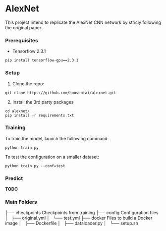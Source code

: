# AlexNet
This project intend to replicate the AlexNet CNN network by stricly following the original paper.

### Prerequisites

- Tensorflow 2.3.1
```
pip install tensorflow-gpu==2.3.1
```

### Setup
1. Clone the repo:

 ```
 git clone https://github.com/houseofai/alexnet.git
 ```

2. Install the 3rd party packages
```
cd alexnet/
pip install -r requirements.txt
```

### Training
To train the model, launch the following command:
 ```
 python train.py
 ```

 To test the configuration on a smaller dataset:
 ```
 python train.py --conf=test
 ```

### Predict

**TODO**

### Main Folders

├── checkpoints         Checkpoints from training
├── config              Configuration files
│   ├── original.yml
│   └── test.yml
├── docker              Files to build a Docker image
│   ├── Dockerfile
│   ├── dataloader.py
│   └── setup.sh
